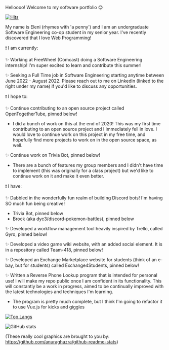 <!--- ![Eleni's Logo](https://github.com/elenirotsides/My-Personal-Website/blob/dev/src/public/ER_logo.png?raw=true) --->

Helloooo! Welcome to my software portfolio :blush:  

[![Hits](https://hits.seeyoufarm.com/api/count/incr/badge.svg?url=https%3A%2F%2Fgithub.com%2Felenirotsides%2Fhit-counter&count_bg=%23000000&title_bg=%23DD00D4&icon=github.svg&icon_color=%23E7E7E7&title=Visits&edge_flat=false)](https://hits.seeyoufarm.com)

My name is Eleni (rhymes with 'a penny') and I am an undergraduate Software Engineering co-op student in my senior year. I've recently discovered that I love Web Programming! 

❗ I am currently:

<!---✨ Working on a snazzy personal website (update: put this on hold for a bit - stay tuned!)--->

✨ Working at FreeWheel (Comcast) doing a Software Engineering internship! I'm super excited to learn and contribute this summer!

✨ Seeking a Full Time job in Software Engineering starting anytime between June 2022 - August 2022. Please reach out to me on LinkedIn (linked to the right under my name) if you'd like to discuss any opportunities.

❗ I hope to:

✨ Continue contributing to an open source project called OpenTogetherTube, pinned below!
- I did a bunch of work on this at the end of 2020! This was my first time contributing to an open source project and I immediately fell in love. I would love to continue work on this project in my free time, and hopefully find more projects to work on in the open source space, as well.

✨ Continue work on Trivia Bot, pinned below!
- There are a bunch of features my group members and I didn't have time to implement (this was originally for a class project) but we'd like to continue work on it and make it even better.

❗ I have:

✨ Dabbled in the wonderfully fun realm of building Discord bots! I'm having SO much fun being creative!
- Trivia Bot, pinned below
- Brock (aka dyc3/discord-pokemon-battles), pinned below

✨ Developed a workflow management tool heavily inspired by Trello, called Gyro, pinned below!

✨ Developed a video game wiki website, with an added social element. It is in a repository called Team-418, pinned below!

✨ Developed an Exchange Marketplace website for students (think of an e-bay, but for students) called Exchange4Students, pinned below!

✨ Written a Reverse Phone Lookup program that is intended for personal use! I will make my repo public once I am confident in its functionality. This will constantly be a work in progress, aimed to be continually improved with the latest technologies and techniques I'm learning. 
- The program is pretty much complete, but I think I'm going to refactor it to use Vue.js for kicks and giggles

[![Top Langs](https://github-readme-stats.vercel.app/api/top-langs/?username=elenirotsides&langs_count=8&layout=compact&theme=dracula)](https://github.com/anuraghazra/github-readme-stats)

![GitHub stats](https://github-readme-stats.vercel.app/api?username=elenirotsides&count_private=true&theme=dracula&show_icons=true)  

(These really cool graphics are brought to you by: https://github.com/anuraghazra/github-readme-stats)
